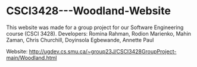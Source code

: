 # CSCI3428---Woodland-Website

This website was made for a group project for our Software Engineering course (CSCI 3428).
Developers: Romina Rahman, Rodion Marienko, Mahin Zaman, Chris Churchill, Doyinsola Egbewande, Annette Paul

Website: http://ugdev.cs.smu.ca/~group23J/CSCI3428GroupProject-main/Woodland.html
